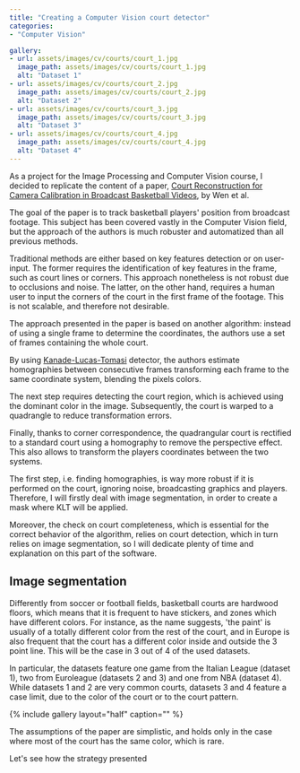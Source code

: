 ```yaml
---
title: "Creating a Computer Vision court detector"
categories:
- "Computer Vision"

gallery:
- url: assets/images/cv/courts/court_1.jpg
  image_path: assets/images/cv/courts/court_1.jpg
  alt: "Dataset 1"
- url: assets/images/cv/courts/court_2.jpg
  image_path: assets/images/cv/courts/court_2.jpg
  alt: "Dataset 2"
- url: assets/images/cv/courts/court_3.jpg
  image_path: assets/images/cv/courts/court_3.jpg
  alt: "Dataset 3"
- url: assets/images/cv/courts/court_4.jpg
  image_path: assets/images/cv/courts/court_4.jpg
  alt: "Dataset 4"
---
```


As a project for the Image Processing and Computer Vision course, I decided to replicate the content of a paper, [Court Reconstruction for Camera Calibration
in Broadcast Basketball Videos](/assets/pdfs/court_dection.pdf), by Wen et al.

The goal of the paper is to track basketball players' position from broadcast footage. This subject has been covered vastly in the Computer Vision field, but the approach of the authors is much robuster and automatized than all previous methods.

Traditional methods are either based on key features detection or on user-input. The former requires the identification of key features in the frame, such as court lines or corners. This approach nonetheless is not robust due to occlusions and noise. The latter, on the other hand, requires a human user to input the corners of the court in the first frame of the footage. This is not scalable, and therefore not desirable.

The approach presented in the paper is based on another algorithm: instead of using a single frame to determine the coordinates, the authors use a set of frames containing the whole court. 

By using [Kanade-Lucas-Tomasi](https://ieeexplore.ieee.org/document/323794) detector, the authors estimate homographies between consecutive frames transforming each frame to the same coordinate system, blending the pixels colors.

The next step requires detecting the court region, which is achieved using the dominant color in the image. Subsequently, the court is warped to a quadrangle to reduce transformation errors.

Finally, thanks to corner correspondence, the quadrangular court is rectified to a standard court using a homography to remove the perspective effect. This also allows to transform the players coordinates between the two systems.

The first step, i.e. finding homographies, is way more robust if it is performed on the court, ignoring noise, broadcasting graphics and players. Therefore, I will firstly deal with image segmentation, in order to create a mask where KLT will be applied.

Moreover, the check on court completeness, which is essential for the correct behavior of the algorithm, relies on court detection, which in turn relies on image segmentation, so I will dedicate plenty of time and explanation on this part of the software.

## Image segmentation

Differently from soccer or football fields, basketball courts are hardwood floors, which means that it is frequent to have stickers, and zones which have different colors. For instance, as the name suggests, 'the paint' is usually of a totally different color from the rest of the court, and in Europe is also frequent that the court has a different color inside and outside the 3 point line. This will be the case in 3 out of 4 of the used datasets.

In particular, the datasets feature one game from the Italian League (dataset 1), two from Euroleague (datasets 2 and 3) and one from NBA (dataset 4). While datasets 1 and 2 are very common courts, datasets 3 and 4 feature a case limit, due to the color of the court or to the court pattern.

{% include gallery layout="half" caption="" %}

The assumptions of the paper are simplistic, and holds only in the case where most of the court has the same color, which is rare.

Let's see how the strategy presented
